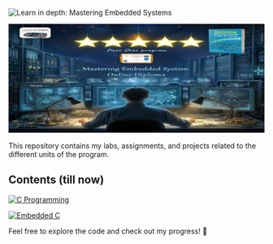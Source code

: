  ![Learn in depth: Mastering Embedded Systems](https://img.shields.io/badge/%20Learn_in_depth%3A-_Mastering_Embedded_Systems-blue?style=for-the-badge&logoColor=%20&logoSize=50)

![Banner](https://github.com/Ouss9ama/Mastering_Embedded_System_Diploma/blob/master/banner.jpg?raw=true)

This repository contains my labs, assignments, and projects related to the different units of the program.

## Contents (till now)

 [![C Programming](https://your-image-url-for-c-programming.com)](C_Programming)

 
 [![Embedded C](https://your-image-url-for-embedded-c.com)](Embedded_C)


Feel free to explore the code and check out my progress! 🚀

  


 
